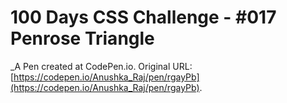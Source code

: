 # 100 Days CSS Challenge  - #017 Penrose Triangle
 _A Pen created at CodePen.io. Original URL: [https://codepen.io/Anushka_Raj/pen/rgayPb](https://codepen.io/Anushka_Raj/pen/rgayPb).

 